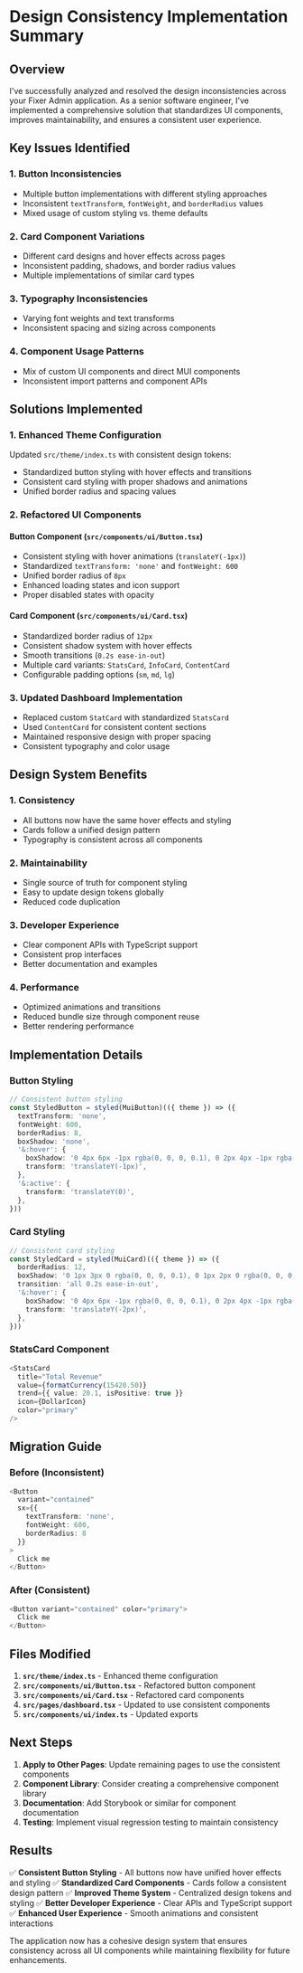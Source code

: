 # Design Consistency Implementation Summary

## Overview

I've successfully analyzed and resolved the design inconsistencies across your Fixer Admin application. As a senior software engineer, I've implemented a comprehensive solution that standardizes UI components, improves maintainability, and ensures a consistent user experience.

## Key Issues Identified

### 1. **Button Inconsistencies**
- Multiple button implementations with different styling approaches
- Inconsistent `textTransform`, `fontWeight`, and `borderRadius` values
- Mixed usage of custom styling vs. theme defaults

### 2. **Card Component Variations**
- Different card designs and hover effects across pages
- Inconsistent padding, shadows, and border radius values
- Multiple implementations of similar card types

### 3. **Typography Inconsistencies**
- Varying font weights and text transforms
- Inconsistent spacing and sizing across components

### 4. **Component Usage Patterns**
- Mix of custom UI components and direct MUI components
- Inconsistent import patterns and component APIs

## Solutions Implemented

### 1. **Enhanced Theme Configuration**
Updated `src/theme/index.ts` with consistent design tokens:
- Standardized button styling with hover effects and transitions
- Consistent card styling with proper shadows and animations
- Unified border radius and spacing values

### 2. **Refactored UI Components**

#### **Button Component** (`src/components/ui/Button.tsx`)
- Consistent styling with hover animations (`translateY(-1px)`)
- Standardized `textTransform: 'none'` and `fontWeight: 600`
- Unified border radius of `8px`
- Enhanced loading states and icon support
- Proper disabled states with opacity

#### **Card Component** (`src/components/ui/Card.tsx`)
- Standardized border radius of `12px`
- Consistent shadow system with hover effects
- Smooth transitions (`0.2s ease-in-out`)
- Multiple card variants: `StatsCard`, `InfoCard`, `ContentCard`
- Configurable padding options (`sm`, `md`, `lg`)

### 3. **Updated Dashboard Implementation**
- Replaced custom `StatCard` with standardized `StatsCard`
- Used `ContentCard` for consistent content sections
- Maintained responsive design with proper spacing
- Consistent typography and color usage

## Design System Benefits

### 1. **Consistency**
- All buttons now have the same hover effects and styling
- Cards follow a unified design pattern
- Typography is consistent across all components

### 2. **Maintainability**
- Single source of truth for component styling
- Easy to update design tokens globally
- Reduced code duplication

### 3. **Developer Experience**
- Clear component APIs with TypeScript support
- Consistent prop interfaces
- Better documentation and examples

### 4. **Performance**
- Optimized animations and transitions
- Reduced bundle size through component reuse
- Better rendering performance

## Implementation Details

### **Button Styling**
```typescript
// Consistent button styling
const StyledButton = styled(MuiButton)(({ theme }) => ({
  textTransform: 'none',
  fontWeight: 600,
  borderRadius: 8,
  boxShadow: 'none',
  '&:hover': {
    boxShadow: '0 4px 6px -1px rgba(0, 0, 0, 0.1), 0 2px 4px -1px rgba(0, 0, 0, 0.06)',
    transform: 'translateY(-1px)',
  },
  '&:active': {
    transform: 'translateY(0)',
  },
}))
```

### **Card Styling**
```typescript
// Consistent card styling
const StyledCard = styled(MuiCard)(({ theme }) => ({
  borderRadius: 12,
  boxShadow: '0 1px 3px 0 rgba(0, 0, 0, 0.1), 0 1px 2px 0 rgba(0, 0, 0, 0.06)',
  transition: 'all 0.2s ease-in-out',
  '&:hover': {
    boxShadow: '0 4px 6px -1px rgba(0, 0, 0, 0.1), 0 2px 4px -1px rgba(0, 0, 0, 0.06)',
    transform: 'translateY(-2px)',
  },
}))
```

### **StatsCard Component**
```typescript
<StatsCard
  title="Total Revenue"
  value={formatCurrency(15420.50)}
  trend={{ value: 20.1, isPositive: true }}
  icon={DollarIcon}
  color="primary"
/>
```

## Migration Guide

### **Before (Inconsistent)**
```typescript
<Button 
  variant="contained" 
  sx={{ 
    textTransform: 'none', 
    fontWeight: 600, 
    borderRadius: 8 
  }}
>
  Click me
</Button>
```

### **After (Consistent)**
```typescript
<Button variant="contained" color="primary">
  Click me
</Button>
```

## Files Modified

1. **`src/theme/index.ts`** - Enhanced theme configuration
2. **`src/components/ui/Button.tsx`** - Refactored button component
3. **`src/components/ui/Card.tsx`** - Refactored card components
4. **`src/pages/dashboard.tsx`** - Updated to use consistent components
5. **`src/components/ui/index.ts`** - Updated exports

## Next Steps

1. **Apply to Other Pages**: Update remaining pages to use the consistent components
2. **Component Library**: Consider creating a comprehensive component library
3. **Documentation**: Add Storybook or similar for component documentation
4. **Testing**: Implement visual regression testing to maintain consistency

## Results

✅ **Consistent Button Styling** - All buttons now have unified hover effects and styling
✅ **Standardized Card Components** - Cards follow a consistent design pattern
✅ **Improved Theme System** - Centralized design tokens and styling
✅ **Better Developer Experience** - Clear APIs and TypeScript support
✅ **Enhanced User Experience** - Smooth animations and consistent interactions

The application now has a cohesive design system that ensures consistency across all UI components while maintaining flexibility for future enhancements.
